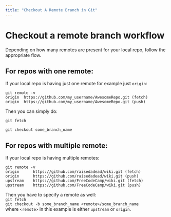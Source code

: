 ```yaml
---
title: "Checkout A Remote Branch in Git"
---
```


# Checkout a remote branch workflow

Depending on how many remotes are present for your local repo, follow the appropriate flow.

## For repos with one remote:

If your local repo is having just one remote for example just `origin`:

    git remote -v
    origin  https://github.com/my_username/AwesomeRepo.git (fetch)
    origin  https://github.com/my_username/AwesomeRepo.git (push)

Then you can simply do:  

`git fetch`  

`git checkout some_branch_name`

## For repos with multiple remote:

If your local repo is having multiple remotes:

    git remote -v
    origin      https://github.com/raisedadead/wiki.git (fetch)
    origin      https://github.com/raisedadead/wiki.git (push)
    upstream    https://github.com/FreeCodeCamp/wiki.git (fetch)
    upstream    https://github.com/FreeCodeCamp/wiki.git (push)

Then you have to specify a remote as well:  
`git fetch`  
`git checkout -b some_branch_name <remote>/some_branch_name`  
where `<remote>` in this example is either `upstream` or `origin`.
